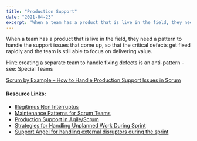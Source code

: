 ```yaml
---
title: "Production Support"
date: "2021-04-23"
excerpt: 'When a team has a product that is live in the field, they need a pattern to handle the'
---
```


When a team has a product that is live in the field, they need a pattern to handle the support issues that come up, so that the critical defects get fixed rapidly and the team is still able to focus on delivering value.

Hint: creating a separate team to handle fixing defects is an anti-pattern - see: Special Teams

[Scrum by Example – How to Handle Production Support Issues in Scrum](/blog/scrum-production-support.html)

#### Resource Links:

- [Illegitimus Non Interruptus](https://sites.google.com/a/scrumplop.org/published-patterns/product-organization-pattern-language/illegitimus-non-interruptus)
- [Maintenance Patterns for Scrum Teams](https://www.agilecoachjournal.com/2018-12-18/maintenance-patterns-for-scrum-teams)
- [Production Support in Agile/Scrum](https://www.extremeuncertainty.com/production-support-agile-scrum/)
- [Strategies for Handling Unplanned Work During Sprint](https://medium.com/agilelab/strategies-for-handling-unplanned-work-during-sprint-2f89697509ff)
- [Support Angel for handling external disruptors during the sprint](https://scrumsaturday.com/2021/01/16/support-angel/)

